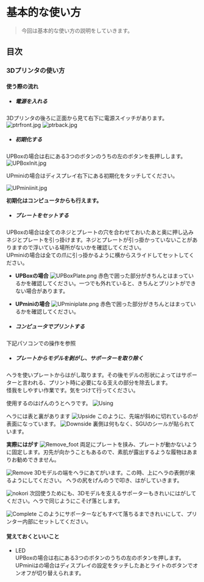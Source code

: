 
# 基本的な使い方

> 今回は基本的な使い方の説明をしていきます。

## 目次

### 3Dプリンタの使い方

#### 使う際の流れ

- ##### 電源を入れる
3Dプリンタの後ろに正面から見て右下に電源スイッチがあります。
![ptrfront.jpg](./img/ptrfront.jpg)
![ptrback.jpg](./img/ptrback.jpg)

- ##### 初期化する
UPBoxの場合は右にある3つのボタンのうちの左のボタンを長押しします。  
![UPBoxInit.jpg](./img/UPBoxInit.jpg)

UPminiの場合はディスプレイ右下にある初期化をタッチしてください。  

![UPminiinit.jpg](./img/UPminiInit.jpg)

**初期化はコンピュータからも行えます。**

- ##### プレートをセットする
UPBoxの場合は全てのネジとプレートの穴を合わせておいたあと奥に押し込みネジとプレートを引っ掛けます。ネジとプレートが引っ掛かっていないことがありますので浮いている場所がないかを確認してください。  
UPminiの場合は全ての爪に引っ掛かるように横からスライドしてセットしてください。

- **UPBoxの場合**
  ![UPBoxPlate.png](./img/UPBoxplate.png)
  赤色で囲った部分がきちんとはまっているかを確認してください。一つでも外れていると、きちんとプリントができない場合があります。

- **UPminiの場合**
    ![UPminiplate.png](./img/UPminiplate.png)
    赤色で囲った部分がきちんとはまっているかを確認してください。

- ##### コンピュータでプリントする
下記パソコンでの操作を参照

- ##### プレートからモデルを剥がし、サポーターを取り除く
ヘラを使いプレートからはがし取ります。その後モデルの形状によってはサポーターと言われる、プリント時に必要になる支えの部分を除去します。<br>
怪我をしやすい作業です。気をつけて行ってください。

  使用するのはげんのうとヘラです。
![Using](./img/Using.png)

  ヘラには表と裏があります
  ![Upside](./img/omote.jpg)
  このように、先端が斜めに切れているのが表面になっています。
  ![Downside](./img/ura.jpg)
  裏側は何もなく、SGUのシールが貼られています。

  **実際にはがす**
  ![Remove_foot](./img/Foot.jpg)
  両足にプレートを挟み、プレートが動かないように固定します。刃先が向かうこともあるので、素肌が露出するような履物はあまりお勧めできません。

  ![Remove](./img/Remove.jpg)
  3Dモデルの端をヘラにあてがいます。この時、上にヘラの表側が来るようにしてください。
  ヘラの尻をげんのうで叩き、はがしていきます。

  ![nokori](./img/plate_nokori.jpg)
  次回使うためにも、3Dモデルを支えるサポーターもきれいにはがしてください。ヘラで同じようにこそげ落とします。

  ![Complete](./img/Remove_comp.jpg)
  このようにサポーターなどもすべて落ちるまできれいにして、プリンター内部にセットしてください。

#### 覚えておくといいこと

- LED  
UPBoxの場合は右にある3つのボタンのうちの左のボタンを押します。
UPminiはの場合はディスプレイの設定をタッチしたあとライトのボタンでオンオフが切り替えられます。